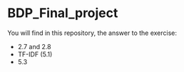 # BDP_Final_project

You will find in this repository, the answer to the exercise:
 - 2.7 and 2.8
 - TF-IDF (5.1)
 - 5.3
 
 
